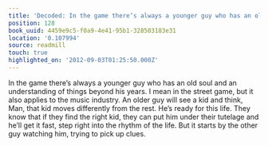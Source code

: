 ```yaml
---
title: 'Decoded: In the game there’s always a younger guy who has an old soul…'
position: 128
book_uuid: 4459e9c5-f0a9-4e41-95b1-328503183e31
location: '0.107994'
source: readmill
touch: true
highlighted_on: '2012-09-03T01:25:50.000Z'
---
```


In the game there’s always a younger guy who has an old soul and an understanding of things beyond his years. I mean in the street game, but it also applies to the music industry. An older guy will see a kid and think, Man, that kid moves differently from the rest. He’s ready for this life. They know that if they find the right kid, they can put him under their tutelage and he’ll get it fast, step right into the rhythm of the life. But it starts by the other guy watching him, trying to pick up clues.